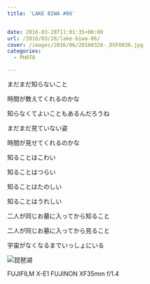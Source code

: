 ```yaml
---
title: 'LAKE BIWA #86'


date: 2016-03-28T11:01:35+00:00
url: /2016/03/28/lake-biwa-86/
cover: /images/2016/06/20160328-_DSF0036.jpg
categories:
  - PHOTO

---
```

<!--more-->
まだまだ知らないこと

時間が教えてくれるのかな

知らなくてよいこともあるんだろうね

まだまだ見ていない姿

時間が見せてくれるのかな

知ることはこわい

知ることはつらい

知ることはたのしい

知ることはうれしい

二人が同じお墓に入ってから知ること

二人が同じお墓に入ってから見ること

宇宙がなくなるまでいっしょにいる

![琵琶湖](/images/2016/06/20160328-_DSF0031.jpg "琵琶湖")

FUJIFILM X-E1 FUJINON XF35mm f/1.4
